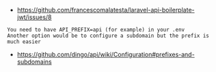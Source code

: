 - https://github.com/francescomalatesta/laravel-api-boilerplate-jwt/issues/8
```
You need to have API_PREFIX=api (for example) in your .env
Another option would be to configure a subdomain but the prefix is much easier
```
- https://github.com/dingo/api/wiki/Configuration#prefixes-and-subdomains
